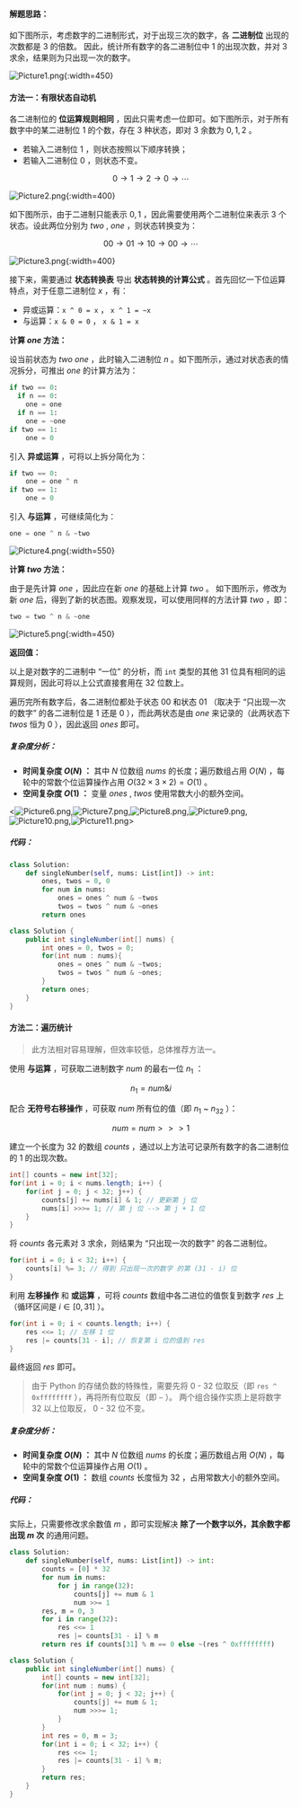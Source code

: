 #### 解题思路：

如下图所示，考虑数字的二进制形式，对于出现三次的数字，各 **二进制位** 出现的次数都是 $3$ 的倍数。
因此，统计所有数字的各二进制位中 $1$ 的出现次数，并对 $3$ 求余，结果则为只出现一次的数字。

![Picture1.png](https://pic.leetcode-cn.com/28f2379be5beccb877c8f1586d8673a256594e0fc45422b03773b8d4c8418825-Picture1.png){:width=450}

#### 方法一：有限状态自动机

各二进制位的 **位运算规则相同** ，因此只需考虑一位即可。如下图所示，对于所有数字中的某二进制位 $1$ 的个数，存在 3 种状态，即对 3 余数为 $0, 1, 2$ 。

- 若输入二进制位 $1$ ，则状态按照以下顺序转换；
- 若输入二进制位 $0$ ，则状态不变。

$$
0 \rightarrow 1 \rightarrow 2 \rightarrow 0 \rightarrow \cdots
$$

![Picture2.png](https://pic.leetcode-cn.com/ab00d4d1ad961a3cd4fc1840e34866992571162096000325e7ce10ff75fda770-Picture2.png){:width=400}

如下图所示，由于二进制只能表示 $0, 1$ ，因此需要使用两个二进制位来表示 $3$ 个状态。设此两位分别为 $two$ , $one$ ，则状态转换变为：

$$
00 \rightarrow 01 \rightarrow 10 \rightarrow 00 \rightarrow \cdots
$$

![Picture3.png](https://pic.leetcode-cn.com/0a7ea5bca055b095673620d8bb4c98ef6c610a22f999294ed11ae35d43621e93-Picture3.png){:width=400}

接下来，需要通过 **状态转换表** 导出 **状态转换的计算公式** 。首先回忆一下位运算特点，对于任意二进制位 $x$ ，有：

- 异或运算：`x ^ 0 = x`​ ， `x ^ 1 = ~x`
- 与运算：`x & 0 = 0` ， `x & 1 = x`

**计算 $one$ 方法：**

设当前状态为 $two$ $one$ ，此时输入二进制位 $n$ 。如下图所示，通过对状态表的情况拆分，可推出 $one$ 的计算方法为：

```python
if two == 0:
  if n == 0:
    one = one
  if n == 1:
    one = ~one
if two == 1:
    one = 0
```

引入 **异或运算** ，可将以上拆分简化为：

```python
if two == 0:
    one = one ^ n
if two == 1:
    one = 0
```

引入 **与运算** ，可继续简化为：

```python
one = one ^ n & ~two
```

![Picture4.png](https://pic.leetcode-cn.com/f75d89219ad93c69757b187c64784b4c7a57dce7911884fe82f14073d654d32f-Picture4.png){:width=550}

**计算 $two$ 方法：**

由于是先计算 $one$ ，因此应在新 $one$ 的基础上计算 $two$ 。
如下图所示，修改为新 $one$ 后，得到了新的状态图。观察发现，可以使用同样的方法计算 $two$ ，即：

```python
two = two ^ n & ~one
```

![Picture5.png](https://pic.leetcode-cn.com/6ba76dba1ac98ee2bb982e011fdffd1df9a6963f157b2780461dbce453f0ded3-Picture5.png){:width=450}

**返回值：**

以上是对数字的二进制中 “一位” 的分析，而 `int` 类型的其他 31 位具有相同的运算规则，因此可将以上公式直接套用在 32 位数上。

遍历完所有数字后，各二进制位都处于状态 $00$ 和状态 $01$ （取决于 “只出现一次的数字” 的各二进制位是 $1$ 还是 $0$ ），而此两状态是由 $one$ 来记录的（此两状态下 $twos$ 恒为 $0$ ），因此返回 $ones$ 即可。

##### 复杂度分析：

- **时间复杂度 $O(N)$ ：** 其中 $N$ 位数组 $nums$ 的长度；遍历数组占用 $O(N)$ ，每轮中的常数个位运算操作占用 $O(32 \times3 \times 2) = O(1)$ 。
- **空间复杂度 $O(1)$ ：** 变量 $ones$ , $twos$ 使用常数大小的额外空间。

<![Picture6.png](https://pic.leetcode-cn.com/045023f05080e0844f05b8ee5b68885e1b9e41926d3e4ab054c68e6dceacfc0a-Picture6.png),![Picture7.png](https://pic.leetcode-cn.com/fd0ab6b3cd20c18729321957f6b4bedbf6480fd6862c01de1c5d598c82a26d2b-Picture7.png),![Picture8.png](https://pic.leetcode-cn.com/46b0974b13206beda512dd037df10772fae1c7375a97a7a05abb4a736dc0ebb3-Picture8.png),![Picture9.png](https://pic.leetcode-cn.com/4cfe4cf13367851efdb9dee5fceed969326cc3478be0769c8f60294ef5d2866d-Picture9.png),![Picture10.png](https://pic.leetcode-cn.com/fa2e7ecb991d5183e2f53ca7741150ae18badb087b01bff4a32caaec245fec79-Picture10.png),![Picture11.png](https://pic.leetcode-cn.com/6a6b8561c913c45d7be3428ff8553a2188890fee0687a1a113a7c2bea12b95a9-Picture11.png)>

##### 代码：

```Python []
class Solution:
    def singleNumber(self, nums: List[int]) -> int:
        ones, twos = 0, 0
        for num in nums:
            ones = ones ^ num & ~twos
            twos = twos ^ num & ~ones
        return ones
```

```Java []
class Solution {
    public int singleNumber(int[] nums) {
        int ones = 0, twos = 0;
        for(int num : nums){
            ones = ones ^ num & ~twos;
            twos = twos ^ num & ~ones;
        }
        return ones;
    }
}
```

#### 方法二：遍历统计

> 此方法相对容易理解，但效率较低，总体推荐方法一。

使用 **与运算** ，可获取二进制数字 $num$ 的最右一位 $n_1$ ：

$$
n_1 = num \& i
$$

配合 **无符号右移操作** ，可获取 $num$ 所有位的值（即 $n_1$ ~ $n_{32}$ ）：

$$
num = num >>> 1
$$

建立一个长度为 32 的数组 $counts$ ，通过以上方法可记录所有数字的各二进制位的 $1$ 的出现次数。

```java
int[] counts = new int[32];
for(int i = 0; i < nums.length; i++) {
    for(int j = 0; j < 32; j++) {
        counts[j] += nums[i] & 1; // 更新第 j 位
        nums[i] >>>= 1; // 第 j 位 --> 第 j + 1 位
    }
}
```

将 $counts$ 各元素对 $3$ 求余，则结果为 “只出现一次的数字” 的各二进制位。

```java
for(int i = 0; i < 32; i++) {
    counts[i] %= 3; // 得到 只出现一次的数字 的第 (31 - i) 位 
}
```

利用 **左移操作** 和 **或运算** ，可将 $counts$ 数组中各二进位的值恢复到数字 $res$ 上（循环区间是 $i \in [0, 31]$ ）。

```java
for(int i = 0; i < counts.length; i++) {
    res <<= 1; // 左移 1 位
    res |= counts[31 - i]; // 恢复第 i 位的值到 res
}
```

最终返回 $res$ 即可。

> 由于 Python 的存储负数的特殊性，需要先将 $0$ - $32$ 位取反（即 `res ^ 0xffffffff` ），再将所有位取反（即 `~` ）。
> 两个组合操作实质上是将数字 $32$ 以上位取反， $0$ - $32$ 位不变。

##### 复杂度分析：

- **时间复杂度 $O(N)$ ：** 其中 $N$ 位数组 $nums$ 的长度；遍历数组占用 $O(N)$ ，每轮中的常数个位运算操作占用 $O(1)$ 。
- **空间复杂度 $O(1)$ ：** 数组 $counts$ 长度恒为 $32$ ，占用常数大小的额外空间。

##### 代码：

实际上，只需要修改求余数值 $m$ ，即可实现解决 **除了一个数字以外，其余数字都出现 $m$ 次** 的通用问题。

```Python []
class Solution:
    def singleNumber(self, nums: List[int]) -> int:
        counts = [0] * 32
        for num in nums:
            for j in range(32):
                counts[j] += num & 1
                num >>= 1
        res, m = 0, 3
        for i in range(32):
            res <<= 1
            res |= counts[31 - i] % m
        return res if counts[31] % m == 0 else ~(res ^ 0xffffffff)
```

```Java []
class Solution {
    public int singleNumber(int[] nums) {
        int[] counts = new int[32];
        for(int num : nums) {
            for(int j = 0; j < 32; j++) {
                counts[j] += num & 1;
                num >>>= 1;
            }
        }
        int res = 0, m = 3;
        for(int i = 0; i < 32; i++) {
            res <<= 1;
            res |= counts[31 - i] % m;
        }
        return res;
    }
}
```
